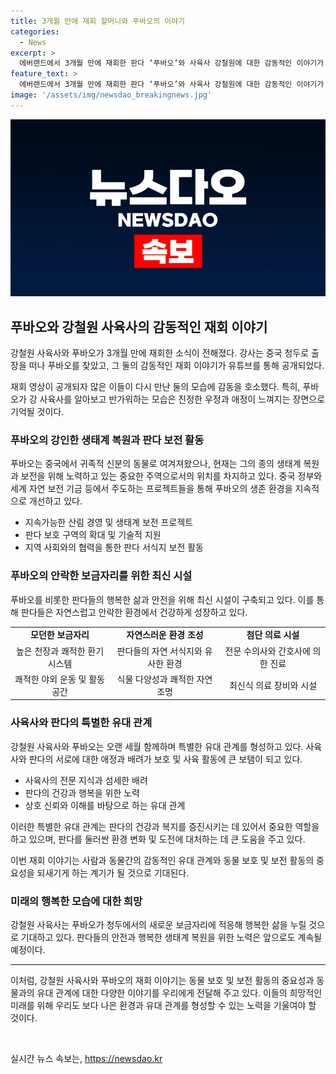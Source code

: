 ```yaml
---
title: 3개월 만에 재회 할머니와 푸바오의 이야기
categories:
  - News
excerpt: >
  에버랜드에서 3개월 만에 재회한 판다 ‘푸바오’와 사육사 강철원에 대한 감동적인 이야기가 공개됐다. 특히 강 사육사가 중국 출장을 통해 푸바오를 만나러 간 감동적인 장면과 두 사이의 애정 어필이 눈길을 끈다. 특히 푸바오가 강 사육사를 잊지 않고 계속해서 찾아다닌 모습과, 강 사육사의 푸바오에 대한 이야기들이 따뜻한 반응을 얻고 있다. 강 사육사의 향한 애정 어필과 푸바오의 반응이 주목받고 있다. (150자)
feature_text: >
  에버랜드에서 3개월 만에 재회한 판다 ‘푸바오’와 사육사 강철원에 대한 감동적인 이야기가 공개됐다. 특히 강 사육사가 중국 출장을 통해 푸바오를 만나러 간 감동적인 장면과 두 사이의 애정 어필이 눈길을 끈다. 특히 푸바오가 강 사육사를 잊지 않고 계속해서 찾아다닌 모습과, 강 사육사의 푸바오에 대한 이야기들이 따뜻한 반응을 얻고 있다. 강 사육사의 향한 애정 어필과 푸바오의 반응이 주목받고 있다. (150자)
image: '/assets/img/newsdao_breakingnews.jpg'
---
```


<p><img src="/assets/img/newsdao_breakingnews.jpg" alt="firstkoreanews 속보" /></p>

<h2 data-ke-size="size26">푸바오와 강철원 사육사의 감동적인 재회 이야기</h2>

<p>강철원 사육사와 푸바오가 3개월 만에 재회한 소식이 전해졌다. 강사는 중국 청두로 출장을 떠나 푸바오를 찾았고, 그 둘의 감동적인 재회 이야기가 유튜브를 통해 공개되었다.</p>

<p data-ke-size="size16">재회 영상이 공개되자 많은 이들이 다시 만난 둘의 모습에 감동을 호소했다. 특히, 푸바오가 강 사육사를 알아보고 반가워하는 모습은 진정한 우정과 애정이 느껴지는 장면으로 기억될 것이다.</p>

<h3 data-ke-size="size23">푸바오의 강인한 생태계 복원과 판다 보전 활동</h3>

<p>푸바오는 중국에서 귀족적 신분의 동물로 여겨져왔으나, 현재는 그의 종의 생태계 복원과 보전을 위해 노력하고 있는 중요한 주역으로서의 위치를 차지하고 있다. 중국 정부와 세계 자연 보전 기금 등에서 주도하는 프로젝트들을 통해 푸바오의 생존 환경을 지속적으로 개선하고 있다.</p>

<ul>
  <li>지속가능한 산림 경영 및 생태계 보전 프로젝트</li>
  <li>판다 보호 구역의 확대 및 기술적 지원</li>
  <li>지역 사회와의 협력을 통한 판다 서식지 보전 활동</li>
</ul>

<h3 data-ke-size="size23">푸바오의 안락한 보금자리를 위한 최신 시설</h3>

<p>푸바오를 비롯한 판다들의 행복한 삶과 안전을 위해 최신 시설이 구축되고 있다. 이를 통해 판다들은 자연스럽고 안락한 환경에서 건강하게 성장하고 있다.</p>

<table>
  <tr>
    <td style="text-align: center; height: 17px;"><b>모던한 보금자리</b></td>
    <td style="text-align: center; height: 17px;"><b>자연스러운 환경 조성</b></td>
    <td style="text-align: center; height: 17px;"><b>첨단 의료 시설</b></td>
  </tr>
  <tr>
    <td style="text-align: center; height: 17px;">높은 천장과 쾌적한 환기 시스템</td>
    <td style="text-align: center; height: 17px;">판다들의 자연 서식지와 유사한 환경</td>
    <td style="text-align: center; height: 17px;">전문 수의사와 간호사에 의한 진료</td>
  </tr>
  <tr>
    <td style="text-align: center; height: 17px;">쾌적한 야외 운동 및 활동 공간</td>
    <td style="text-align: center; height: 17px;">식물 다양성과 쾌적한 자연 조명</td>
    <td style="text-align: center; height: 17px;">최신식 의료 장비와 시설</td>
  </tr>
</table>

<h3 data-ke-size="size23">사육사와 판다의 특별한 유대 관계</h3>

<p>강철원 사육사와 푸바오는 오랜 세월 함께하며 특별한 유대 관계를 형성하고 있다. 사육사와 판다의 서로에 대한 애정과 배려가 보호 및 사육 활동에 큰 보탬이 되고 있다.</p>

<ul>
  <li>사육사의 전문 지식과 섬세한 배려</li>
  <li>판다의 건강과 행복을 위한 노력</li>
  <li>상호 신뢰와 이해를 바탕으로 하는 유대 관계</li>
</ul>

<p>이러한 특별한 유대 관계는 판다의 건강과 복지를 증진시키는 데 있어서 중요한 역할을 하고 있으며, 판다를 둘러싼 환경 변화 및 도전에 대처하는 데 큰 도움을 주고 있다.</p>

<p data-ke-size="size16">이번 재회 이야기는 사람과 동물간의 감동적인 유대 관계와 동물 보호 및 보전 활동의 중요성을 되새기게 하는 계기가 될 것으로 기대된다.</p>

<h3 data-ke-size="size23">미래의 행복한 모습에 대한 희망</h3>

<p>강철원 사육사는 푸바오가 청두에서의 새로운 보금자리에 적응해 행복한 삶을 누릴 것으로 기대하고 있다. 판다들의 안전과 행복한 생태계 복원을 위한 노력은 앞으로도 계속될 예정이다.</p>

<hr>

<p>이처럼, 강철원 사육사와 푸바오의 재회 이야기는 동물 보호 및 보전 활동의 중요성과 동물과의 유대 관계에 대한 다양한 이야기를 우리에게 전달해 주고 있다. 이들의 희망적인 미래를 위해 우리도 보다 나은 환경과 유대 관계를 형성할 수 있는 노력을 기울여야 할 것이다.</p>

<p data-ke-size="size16">&nbsp;</p>
실시간 뉴스 속보는, <a href="https://newsdao.kr" rel="dofollow">https://newsdao.kr</a>



